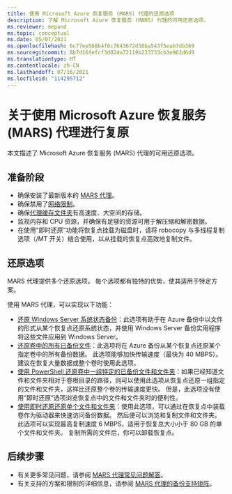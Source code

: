 ```yaml
---
title: 使用 Microsoft Azure 恢复服务 (MARS) 代理的还原选项
description: 了解 Microsoft Azure 恢复服务 (MARS) 代理的可用还原选项。
ms.reviewer: mepand
ms.topic: conceptual
ms.date: 05/07/2021
ms.openlocfilehash: 6c77ee568b4f6c7643672d38ba543f5eab7db369
ms.sourcegitcommit: 8b7d16fefcf3d024a72119b233733cb3e962d6d9
ms.translationtype: HT
ms.contentlocale: zh-CN
ms.lasthandoff: 07/16/2021
ms.locfileid: "114295712"
---
```

# <a name="about-restore-using-the-microsoft-azure-recovery-services-mars-agent"></a>关于使用 Microsoft Azure 恢复服务 (MARS) 代理进行复原 

本文描述了 Microsoft Azure 恢复服务 (MARS) 代理的可用还原选项。

## <a name="before-you-begin"></a>准备阶段

- 确保安装了最新版本的 [MARS 代理](https://aka.ms/azurebackup_agent)。
- 确保禁用了[网络限制](backup-windows-with-mars-agent.md#enable-network-throttling)。
- 确保[代理缓存文件夹](/azure/backup/backup-azure-file-folder-backup-faq#manage-the-backup-cache-folder)有高速度、大空间的存储。
- 监视内存和 CPU 资源，并确保有足够的资源可用于解压缩和解密数据。
- 在使用“即时还原”功能将恢复点挂载为磁盘时，请将 robocopy 与多线程复制选项（/MT 开关）结合使用，以从挂载的恢复点高效地复制文件。 

## <a name="restore-options"></a>还原选项

MARS 代理提供多个还原选项。 每个选项都有独特的优势，使其适用于特定方案。

使用 MARS 代理，可以实现以下功能：

- [还原 Windows Server 系统状态备份](backup-azure-restore-system-state.md)：此选项有助于在 Azure 备份中以文件的形式从某个恢复点还原系统状态，并使用 Windows Server 备份实用程序将这些文件应用到 Windows Server。  
- [还原卷中的所有已备份文件](restore-all-files-volume-mars.md)：此选项将在 Azure 备份从某个恢复点还原某个指定卷中的所有备份数据。 此选项能够加快传输速度（最快为 40 MBPS）。<br>建议在恢复大量数据或整个卷时使用此选项。
- [使用 PowerShell 还原卷中一组特定的已备份文件和文件夹](backup-client-automation.md#restore-data-from-azure-backup)：如果已经知道文件和文件夹相对于卷根目录的路径，则可以使用此选项从恢复点还原一组指定的文件和文件夹，这样比还原整个卷的传输速度更快。 但是，此选项没有使用“即时还原”选项浏览恢复点中的文件和文件夹时的便利性。
- [使用即时还原还原单个文件和文件夹](backup-azure-restore-windows-server.md)：使用此选项，可以通过在恢复点中装载卷作为驱动器来快速访问备份数据。 然后便可以浏览和复制文件和文件夹。 此选项可以实现最高复制速度 6 MBPS，适用于恢复总大小小于 80 GB 的单个文件和文件夹。 复制所需的文件后，你可以卸载恢复点。

## <a name="next-steps"></a>后续步骤

- 有关更多常见问题，请参阅 [MARS 代理常见问题解答](backup-azure-file-folder-backup-faq.yml)。
- 有关支持的方案和限制的详细信息，请参阅 [MARS 代理的备份支持矩阵](backup-support-matrix-mars-agent.md)。